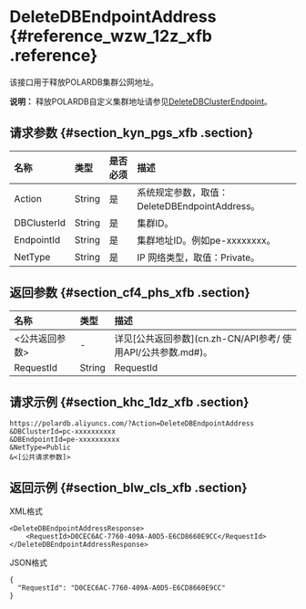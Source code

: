 # DeleteDBEndpointAddress {#reference_wzw_12z_xfb .reference}

该接口用于释放POLARDB集群公网地址。

**说明：** 释放POLARDB自定义集群地址请参见[DeleteDBClusterEndpoint](cn.zh-CN/API参考/访问地址/DeleteDBClusterEndpoint.md#)。

## 请求参数 {#section_kyn_pgs_xfb .section}

|名称|类型|是否必须|描述|
|:-|:-|:---|:-|
|Action|String|是|系统规定参数，取值：DeleteDBEndpointAddress。|
|DBClusterId|String|是|集群ID。|
|EndpointId|String|是|集群地址ID。例如pe-xxxxxxxx。|
|NetType|String|是|IP 网络类型，取值：Private。|

## 返回参数 {#section_cf4_phs_xfb .section}

|名称|类型|描述|
|:-|:-|:-|
|<公共返回参数\>|-|详见[公共返回参数](cn.zh-CN/API参考/ 使用API/公共参数.md#)。|
|RequestId|String|RequestId|

## 请求示例 {#section_khc_1dz_xfb .section}

``` {#codeblock_j28_loq_21j}
https://polardb.aliyuncs.com/?Action=DeleteDBEndpointAddress
&DBClusterId=pc-xxxxxxxxxx
&DBEndpointId=pe-xxxxxxxxxx
&NetType=Public
&<[公共请求参数]>
```

## 返回示例 {#section_blw_cls_xfb .section}

XML格式

``` {#codeblock_jiq_fcc_3jr}
<DeleteDBEndpointAddressResponse>  
    <RequestId>D0CEC6AC-7760-409A-A0D5-E6CD8660E9CC</RequestId>
</DeleteDBEndpointAddressResponse>
```

JSON格式

``` {#codeblock_9bj_7n2_5lf}
{
  "RequestId": "D0CEC6AC-7760-409A-A0D5-E6CD8660E9CC"
}
```

